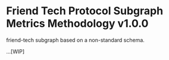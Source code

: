 # Friend Tech Protocol Subgraph Metrics Methodology v1.0.0

friend-tech subgraph based on a non-standard schema.

...[WIP]
